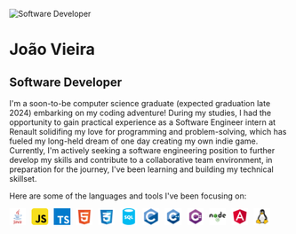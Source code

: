 ![Software Developer](https://arturssmirnovs.github.io/github-profile-readme-generator/images/banner.png)

# João Vieira
## Software Developer

  I'm a soon-to-be computer science graduate (expected graduation late 2024) embarking on my coding adventure! During my studies, I had the opportunity to gain practical experience as a Software Engineer intern at Renault solidifing my love for programming and problem-solving, which has fueled my long-held dream of one day creating my own indie game.
  Currently, I'm actively seeking a software engineering position to further develop my skills and contribute to a collaborative team environment, in preparation for the journey, I've been learning and building my technical skillset. 

Here are some of the languages and tools I've been focusing on:

<img align="left" alt="Java" width="30px" style="padding-right:10px;" src="https://github.com/JoaoFSOV/JoaoFSOV/blob/main/java.svg"/>
<img align="left" alt="JavaScript" width="30px" style="padding-right:10px;" src="https://github.com/JoaoFSOV/JoaoFSOV/blob/main/javascript.svg"/>
<img align="left" alt="TypeScript" width="30px" style="padding-right:10px;" src="https://github.com/JoaoFSOV/JoaoFSOV/blob/main/typescript.svg"/>
<img align="left" alt="HTML" width="30px" style="padding-right:10px;" src="https://github.com/JoaoFSOV/JoaoFSOV/blob/main/html.svg"/>
<img align="left" alt="CSS" width="30px" style="padding-right:10px;" src="https://github.com/JoaoFSOV/JoaoFSOV/blob/main/css.svg"/>
<img align="left" alt="SQL" width="30px" style="padding-right:10px;" src="https://github.com/JoaoFSOV/JoaoFSOV/blob/main/sql.svg"/>
<img align="left" alt="C" width="30px" style="padding-right:10px;" src="https://github.com/JoaoFSOV/JoaoFSOV/blob/main/c.svg"/>
<img align="left" alt="Cpp" width="30px" style="padding-right:10px;" src="https://github.com/JoaoFSOV/JoaoFSOV/blob/main/cpp.svg"/>
<img align="left" alt="Csharp" width="30px" style="padding-right:10px;" src="https://github.com/JoaoFSOV/JoaoFSOV/blob/main/c%23.svg"/>
<img align="left" alt="NodeJS" width="30px" style="padding-right:10px;" src="https://github.com/JoaoFSOV/JoaoFSOV/blob/main/nodejs.svg"/>
<img align="left" alt="Angular" width="30px" style="padding-right:10px;" src="https://github.com/JoaoFSOV/JoaoFSOV/blob/main/angular.svg"/>
<img align="left" alt="Linux" width="30px" style="padding-right:10px;" src="https://github.com/JoaoFSOV/JoaoFSOV/blob/main/linux.svg"/>


